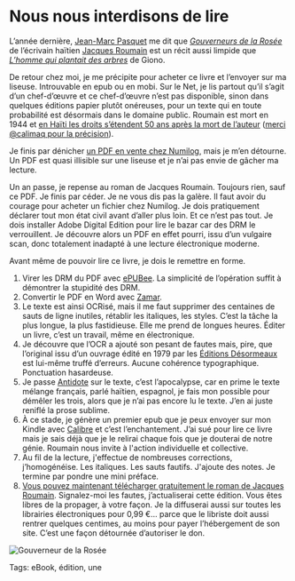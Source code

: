 # Nous nous interdisons de lire

L’année dernière, [Jean-Marc Pasquet](http://www.amazon.fr/Jean-Marc-Pasquet/e/B004MK4FFU/ref=ntt_athr_dp_pel_1) me dit que [*Gouverneurs de la Rosée*](http://fr.wikipedia.org/wiki/Gouverneurs_de_la_ros%C3%A9e) de l’écrivain haïtien [Jacques Roumain](http://fr.wikipedia.org/wiki/Jacques_Roumain) est un récit aussi limpide que [*L’homme qui plantait des arbres*](http://blog.tcrouzet.com/2010/07/28/le-petit-livre-de-la-revolution/) de Giono.<span id="more-32684"></span>

De retour chez moi, je me précipite pour acheter ce livre et l’envoyer sur ma liseuse. Introuvable en epub ou en mobi. Sur le Net, je lis partout qu’il s’agit d’un chef-d’œuvre et ce chef-d’œuvre n’est pas disponible, sinon dans quelques éditions papier plutôt onéreuses, pour un texte qui en toute probabilité est désormais dans le domaine public. Roumain est mort en 1944 et [en Haïti les droits s’étendent 50 ans après la mort de l’auteur](http://en.m.wikipedia.org/wiki/List_of_countries'_copyright_lengths) ([merci @calimaq pour la précision](http://scinfolex.wordpress.com/)).

Je finis par dénicher [un PDF en vente chez Numilog](http://www.numilog.com/127157/Gouverneurs-de-la-Rosee.ebook), mais je m’en détourne. Un PDF est quasi illisible sur une liseuse et je n’ai pas envie de gâcher ma lecture.

Un an passe, je repense au roman de Jacques Roumain. Toujours rien, sauf ce PDF. Je finis par céder. Je ne vous dis pas la galère. Il faut avoir du courage pour acheter un fichier chez Numilog. Je dois pratiquement déclarer tout mon état civil avant d’aller plus loin. Et ce n’est pas tout. Je dois installer Adobe Digital Edition pour lire le bazar car des DRM le verrouillent. Je découvre alors un PDF en effet pourri, issu d’un vulgaire scan, donc totalement inadapté à une lecture électronique moderne.

Avant même de pouvoir lire ce livre, je dois le remettre en forme.

1. Virer les DRM du PDF avec [ePUBee](http://epubee.com/pdf-drm-removal-program.htm). La simplicité de l’opération suffit à démontrer la stupidité des DRM.
2. Convertir le PDF en Word avec [Zamar](http://www.zamzar.com/).
3. Le texte est ainsi OCRisé, mais il me faut supprimer des centaines de sauts de ligne inutiles, rétablir les italiques, les styles. C’est la tâche la plus longue, la plus fastidieuse. Elle me prend de longues heures. Éditer un livre, c’est un travail, même en électronique.
4. Je découvre que l’OCR a ajouté son pesant de fautes mais, pire, que l’original issu d’un ouvrage édité en 1979 par les [Éditions Désormeaux](http://www.editions-desormeaux.com/) est lui-même truffé d’erreurs. Aucune cohérence typographique. Ponctuation hasardeuse.
5. Je passe [Antidote](http://www.druide.com/antidote.html) sur le texte, c’est l’apocalypse, car en prime le texte mélange français, parlé haïtien, espagnol, je fais mon possible pour démêler les trois, alors que je n’ai pas encore lu le texte. J’en ai juste reniflé la prose sublime.
6. À ce stade, je génère un premier epub que je peux envoyer sur mon Kindle avec [Calibre](http://calibre-ebook.com/) et c’est l’enchantement. J’ai sué pour lire ce livre mais je sais déjà que je le relirai chaque fois que je douterai de notre génie. Roumain nous invite à l'action individuelle et collective.
7. Au fil de la lecture, j'effectue de nombreuses corrections, j’homogénéise. Les italiques. Les sauts fautifs. J'ajoute des notes. Je termine par pondre une mini préface.
8. [Vous pouvez maintenant télécharger gratuitement le roman de Jacques Roumain](https://dl.dropboxusercontent.com/u/16630632/roumain.epub). Signalez-moi les fautes, j’actualiserai cette édition. Vous êtes libres de la propager, à votre façon. Je la diffuserai aussi sur toutes les librairies électroniques pour 0,99 €… parce que le libriste doit aussi rentrer quelques centimes, au moins pour payer l’hébergement de son site. C’est une façon détournée d’autoriser le don.

![Gouverneur de la Rosée](http://blog.tcrouzet.comhttps://tcrouzet.com/images_tc/2013/05/couv1-500x763.png)



Tags: eBook, édition, une